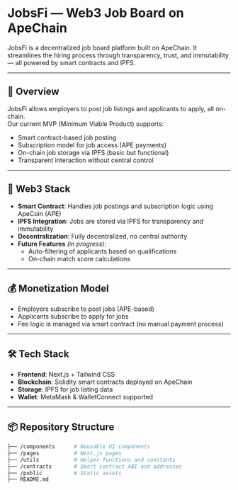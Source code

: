 # JobsFi — Web3 Job Board on ApeChain

JobsFi is a decentralized job board platform built on ApeChain. It streamlines the hiring process through transparency, trust, and immutability — all powered by smart contracts and IPFS.

---

## 🚀 Overview

JobsFi allows employers to post job listings and applicants to apply, all on-chain.  
Our current MVP (Minimum Viable Product) supports:

- Smart contract-based job posting
- Subscription model for job access (APE payments)
- On-chain job storage via IPFS (basic but functional)
- Transparent interaction without central control

---

## 🧠 Web3 Stack

- **Smart Contract**: Handles job postings and subscription logic using ApeCoin (APE)
- **IPFS Integration**: Jobs are stored via IPFS for transparency and immutability
- **Decentralization**: Fully decentralized, no central authority
- **Future Features** *(in progress)*:
  - Auto-filtering of applicants based on qualifications
  - On-chain match score calculations

---

## 💰 Monetization Model

- Employers subscribe to post jobs (APE-based)
- Applicants subscribe to apply for jobs
- Fee logic is managed via smart contract (no manual payment process)

---

## 🛠 Tech Stack

- **Frontend**: Next.js + Tailwind CSS
- **Blockchain**: Solidity smart contracts deployed on ApeChain
- **Storage**: IPFS for job listing data
- **Wallet**: MetaMask & WalletConnect supported

---

## 📦 Repository Structure

```bash
├── /components      # Reusable UI components
├── /pages           # Next.js pages
├── /utils           # Helper functions and constants
├── /contracts       # Smart contract ABI and addresses
├── /public          # Static assets
├── README.md
